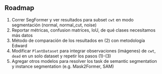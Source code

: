 ## Roadmap


1. Correr SegFormer y ver resultados para subset `cwt` en modo segmentación (normal, normal_cut, noise)
2. Reportar métricas, confusion matrices, IoU, de qué clases necesitamos más datos
3. Método de comparación de los resultados en (2) con metodología Edward
4. Modificar `PlantDataset` para integrar observaciones (imágenes) de `cwt`, `dead` en un solo dataset y repetir los pasos (1)-(3)
5. Agregar otros modelos para resolver los task de semantic segmentation y instance segmentation (e.g. Mask2Former, SAM)
